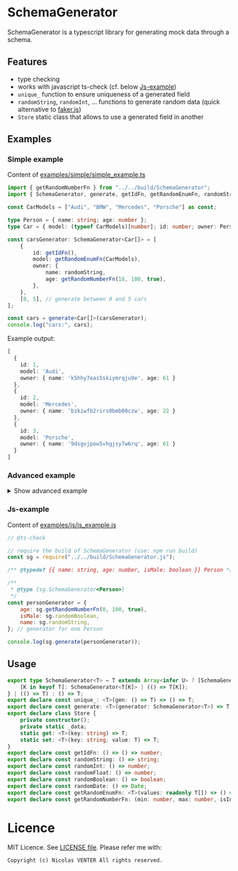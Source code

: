 # SchemaGenerator

SchemaGenerator is a typescript library for generating mock data through a schema.
## Features

- type checking
- works with javascript ts-check (cf. below [Js-example](#Js-example))
- `unique_` function to ensure uniqueness of a generated field
- `randomString`, `randomInt`, ... functions to generate random data (quick alternative to [faker.js](https://fakerjs.dev/))
- `Store` static class that allows to use a generated field in another

## Examples

### Simple example

Content of [examples/simple/simple_example.ts](examples/simple/simple_example.ts)

```ts
import { getRandomNumberFn } from "../../build/SchemaGenerator";
import { SchemaGenerator, generate, getIdFn, getRandomEnumFn, randomString } from "../../src/SchemaGenerator";

const CarModels = ["Audi", "BMW", "Mercedes", "Porsche"] as const;

type Person = { name: string; age: number };
type Car = { model: (typeof CarModels)[number]; id: number; owner: Person };

const carsGenerator: SchemaGenerator<Car[]> = [
	{
		id: getIdFn(),
		model: getRandomEnumFn(CarModels),
		owner: {
			name: randomString,
			age: getRandomNumberFn(18, 100, true),
		},
	},
	[0, 5], // generate between 0 and 5 cars
];

const cars = generate<Car[]>(carsGenerator);
console.log("cars:", cars);
```

Example output:

```ts
[
  {
    id: 1,
    model: 'Audi',
    owner: { name: 'k5hhy7eas5skiymrqju9e', age: 61 }
  },
  {
    id: 2,
    model: 'Mercedes',
    owner: { name: 'bzkiwfb2rirs0bmb00czw', age: 22 }
  },
  {
    id: 3,
    model: 'Porsche',
    owner: { name: '9dsgvjpow5vhgjsy7w6rq', age: 61 }
  }
]
```

### Advanced example

<details>

<summary>Show advanced example</summary>

Content of [examples/advanced/advanced_example.ts](examples/advanced/advanced_example.ts)

```ts
import { faker } from "@faker-js/faker"; // here faker-js is used, it is not mandatory but should match perfectly with this library
// require the build of SchemaGenerator (use: npm run build)
import { SchemaGenerator, Store, getIdFn, generate, randomBoolean, unique_, randomInt } from "../../build/SchemaGenerator";
import fs from "fs";

type Team = { id: number; name: string };

const teamGenerator: SchemaGenerator<Team[]> = [
	{
		id: getIdFn(),
		name: faker.company.name,
	},
	10, // generate 10 teams
];

const teams = generate<Team[]>(teamGenerator);

const filePath = "Teams_10.json";
fs.writeFileSync(filePath, JSON.stringify(teams, null, "\t"));
console.log(`File ${filePath} written.`);

type User = { id: number; email: string; isAdmin: boolean; teamIds: number[]; teamNames: string[] };
// teamIds and teamNames are redundant, but need to show how to use Store

const userGenerator: SchemaGenerator<User[]> = [
	{
		id: unique_(randomInt), // getIdFn could be used here, but need to show how to use unique_
		email: faker.internet.email,
		isAdmin: randomBoolean,
		teamIds: () => Store.set("teams", faker.helpers.arrayElements(teams)).map((team: Team) => team.id),
		teamNames: () => Store.get<Team[]>("teams").map((team: Team) => team.name),
	},
	100, // generate 100 users
];

const userData = generate<User[]>(userGenerator);

const userFilePath = "Users_100.json";
fs.writeFileSync(userFilePath, JSON.stringify(userData, null, "\t"));
console.log(`File ${userFilePath} written.`);
```

Example output:

[misc/Teams_10.json](misc/Teams_10.json) and [misc/Users_100.json](misc/Users_100.json)

</details>

### Js-example

Content of [examples/js/js_example.js](examples/js/js_example.js)

```js
// @ts-check

// require the build of SchemaGenerator (use: npm run build)
const sg = require("../../build/SchemaGenerator.js");

/** @typedef {{ name: string, age: number, isMale: boolean }} Person */

/**
 * @type {sg.SchemaGenerator<Person>}
 */
const personGenerator = {
	age: sg.getRandomNumberFn(0, 100, true),
	isMale: sg.randomBoolean,
	name: sg.randomString,
}; // generator for one Person

console.log(sg.generate(personGenerator));
```

## Usage

```ts
export type SchemaGenerator<T> = T extends Array<infer U> ? [SchemaGenerator<U>, number?] | [SchemaGenerator<U>, [number, number]] : T extends Record<any, any> ? {
    [K in keyof T]: SchemaGenerator<T[K]> | (() => T[K]);
} | (() => T) : () => T;
export declare const unique_: <T>(gen: () => T) => () => T;
export declare const generate: <T>(generator: SchemaGenerator<T>) => T;
export declare class Store {
    private constructor();
    private static _data;
    static get: <T>(key: string) => T;
    static set: <T>(key: string, value: T) => T;
}
export declare const getIdFn: () => () => number;
export declare const randomString: () => string;
export declare const randomInt: () => number;
export declare const randomFloat: () => number;
export declare const randomBoolean: () => boolean;
export declare const randomDate: () => Date;
export declare const getRandomEnumFn: <T>(values: readonly T[]) => () => T;
export declare const getRandomNumberFn: (min: number, max: number, isInt: boolean) => () => number;
```

# Licence

MIT Licence. See [LICENSE file](LICENSE).
Please refer me with:

	Copyright (c) Nicolas VENTER All rights reserved.